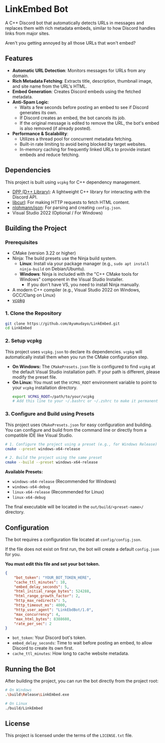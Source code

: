 # LinkEmbed Bot

A C++ Discord bot that automatically detects URLs in messages and replaces them with rich metadata embeds, similar to how Discord handles links from major sites.

Aren't you getting annoyed by all those URLs that won't embed?

## Features

- **Automatic URL Detection**: Monitors messages for URLs from any domain.
- **Rich Metadata Fetching**: Extracts title, description, thumbnail image, and site name from the URL's HTML.
- **Embed Generation**: Creates Discord embeds using the fetched metadata.
- **Anti-Spam Logic**:
    - Waits a few seconds before posting an embed to see if Discord generates its own.
    - If Discord creates an embed, the bot cancels its job.
    - If the original message is edited to remove the URL, the bot's embed is also removed (if already posted).
- **Performance & Scalability**:
    - Utilizes a thread pool for concurrent metadata fetching.
    - Built-in rate limiting to avoid being blocked by target websites.
    - In-memory caching for frequently linked URLs to provide instant embeds and reduce fetching.



## Dependencies

This project is built using `vcpkg` for C++ dependency management.

- [DPP (D++ Library)](https://dpp.dev/): A lightweight C++ library for interacting with the Discord API.
- [libcurl](https://curl.se/libcurl/): For making HTTP requests to fetch HTML content.
- [nlohmann/json](https://github.com/nlohmann/json): For parsing and creating `config.json`.
- Visual Studio 2022 (Optional / For Windows)

## Building the Project

### Prerequisites

- CMake (version 3.22 or higher)
- Ninja: The build presets use the Ninja build system.
  - **Linux**: Install via your package manager (e.g., `sudo apt install ninja-build` on Debian/Ubuntu).
  - **Windows**: Ninja is included with the "C++ CMake tools for Windows" component in the Visual Studio Installer.
    - If you don't have VS, you need to install Ninja manually.
- A modern C++ compiler (e.g., Visual Studio 2022 on Windows, GCC/Clang on Linux)
- [vcpkg](https://github.com/microsoft/vcpkg)

### 1. Clone the Repository

```bash
git clone https://github.com/Ayumudayo/LinkEmbed.git
cd LinkEmbed
```

### 2. Setup vcpkg

This project uses `vcpkg.json` to declare its dependencies. `vcpkg` will automatically install them when you run the CMake configuration step.

- **On Windows:** The `CMakePresets.json` file is configured to find `vcpkg` at the default Visual Studio installation path. If your path is different, please modify the preset file.
- **On Linux:** You must set the `VCPKG_ROOT` environment variable to point to your `vcpkg` installation directory.
  ```bash
  export VCPKG_ROOT=/path/to/your/vcpkg
  # Add this line to your ~/.bashrc or ~/.zshrc to make it permanent
  ```

### 3. Configure and Build using Presets

This project uses `CMakePresets.json` for easy configuration and building. You can configure and build from the command line or directly from a compatible IDE like Visual Studio.

```bash
# 1. Configure the project using a preset (e.g., for Windows Release)
cmake --preset windows-x64-release

# 2. Build the project using the same preset
cmake --build --preset windows-x64-release
```

**Available Presets:**
- `windows-x64-release` (Recommended for Windows)
- `windows-x64-debug`
- `linux-x64-release` (Recommended for Linux)
- `linux-x64-debug`

The final executable will be located in the `out/build/<preset-name>/` directory.

## Configuration

The bot requires a configuration file located at `config/config.json`.

If the file does not exist on first run, the bot will create a default `config.json` for you.

**You must edit this file and set your bot token.**

```json
{
    "bot_token": "YOUR_BOT_TOKEN_HERE",
    "cache_ttl_minutes": 10,
    "embed_delay_seconds": 5,
    "html_initial_range_bytes": 524288,
    "html_range_growth_factor": 2,
    "http_max_redirects": 5,
    "http_timeout_ms": 4000,
    "http_user_agent": "LinkEbdBot/1.0",
    "max_concurrency": 4,
    "max_html_bytes": 8388608,
    "rate_per_sec": 2
}
```
- `bot_token`: Your Discord bot's token.
- `embed_delay_seconds`: Time to wait before posting an embed, to allow Discord to create its own first.
- `cache_ttl_minutes`: How long to cache website metadata.

## Running the Bot

After building the project, you can run the bot directly from the project root:

```bash
# On Windows
.\build\Release\LinkEmbed.exe

# On Linux
./build/LinkEmbed
```

## License

This project is licensed under the terms of the `LICENSE.txt` file.
